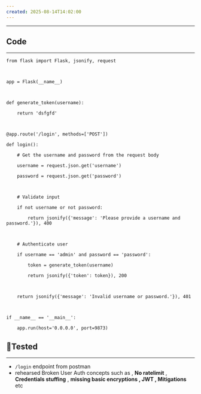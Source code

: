 ```yaml
---
created: 2025-08-14T14:02:00
---
```

---



## Code 
---
```
from flask import Flask, jsonify, request

  

app = Flask(__name__)

  

def generate_token(username):

    return 'dsfgfd'

  

@app.route('/login', methods=['POST'])

def login():

    # Get the username and password from the request body

    username = request.json.get('username')

    password = request.json.get('password')

  

    # Validate input

    if not username or not password:

        return jsonify({'message': 'Please provide a username and password.'}), 400

  

    # Authenticate user

    if username == 'admin' and password == 'password':

        token = generate_token(username)

        return jsonify({'token': token}), 200

  

    return jsonify({'message': 'Invalid username or password.'}), 401

  

if __name__ == '__main__':

    app.run(host='0.0.0.0', port=9873)
```


##  🧪Tested 
---
* `/login` endpoint from postman
* rehearsed Broken User Auth concepts such as , **No ratelimit** , **Credentials stuffing** , **missing basic encryptions , JWT , Mitigations** etc


